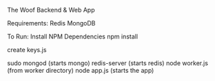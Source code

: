 The Woof Backend & Web App

Requirements:
Redis
MongoDB

To Run:
Install NPM Dependencies
npm install

create keys.js

sudo mongod (starts mongo)
redis-server (starts redis)
node worker.js (from worker directory)
node app.js (starts the app)
